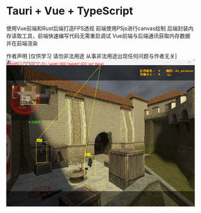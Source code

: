 # Tauri + Vue + TypeScript
使用Vue前端和Rust后端打造FPS透视
前端使用P5js进行canvas绘制
后端封装内存读取工具，前端快速编写代码无需重启调试
Vue前端与后端通讯获取内存数据并在前端渲染


作者声明
[仅供学习 请勿非法用途 从事非法用途出现任何问题与作者无关]
![alt text](image.png)
